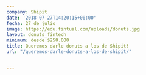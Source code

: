 ```yaml
---
company: Shipit
date: '2018-07-27T14:20:15+00:00'
fecha: 27 de julio
image: https://edu.fintual.com/uploads/donuts.jpg
layout: donuts_fintech
minimum: desde $250.000
title: Queremos darle donuts a los de Shipit!
url: "/queremos-darle-donuts-a-los-de-shipit/"


---
```

